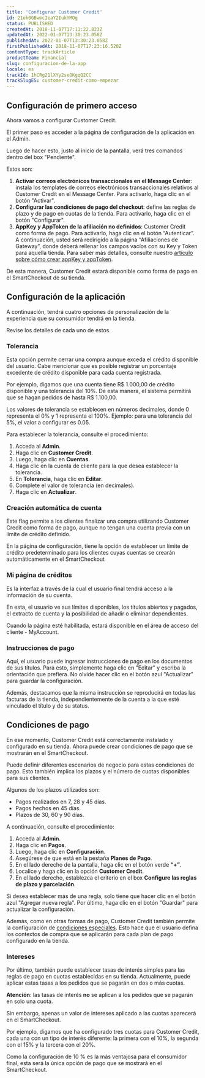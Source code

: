 ```yaml
---
title: 'Configurar Customer Credit'
id: 21ok0GBwmcIeaY2IukYMOg
status: PUBLISHED
createdAt: 2018-11-07T17:11:22.823Z
updatedAt: 2022-01-07T13:30:23.058Z
publishedAt: 2022-01-07T13:30:23.058Z
firstPublishedAt: 2018-11-07T17:23:16.520Z
contentType: trackArticle
productTeam: Financial
slug: configuracion-de-la-app
locale: es
trackId: 1hCRg21lXYy2seOKgqQ2CC
trackSlugES: customer-credit-como-empezar
---
```


## Configuración de primero acceso

Ahora vamos a configurar Customer Credit. 

El primer paso es acceder a la página de configuración de la aplicación en el Admin. 

Luego de hacer esto, justo al inicio de la pantalla, verá tres comandos dentro del box "Pendiente".

Estos son: 

1. __Activar correos electrónicos transaccionales en el Message Center__: instala los templates de correos electrónicos transaccionales relativos al Customer Credit en el Message Center. Para activarlo, haga clic en el botón "Activar".
2. __Configurar las condiciones de pago del checkout__: define las reglas de plazo y de pago en cuotas de la tienda. Para activarlo, haga clic en el botón "Configurar".
3. __AppKey y AppToken de la afiliación no definidos__: Customer Credit como forma de pago. Para activarlo, haga clic en el botón “Autenticar”. A continuación, usted será redirigido a la página “Afiliaciones de Gateway”, donde deberá rellenar los campos vacíos con su Key y Token para aquella tienda. Para saber más detalles, consulte nuestro [artículo sobre cómo crear appKey y appToken](https://help.vtex.com/es/tutorial/creating-appkeys-and-apptokens-to-authenticate-integrations--43tQeyQJgAKGEuCqQKAOI2 "artículo sobre cómo crear appKey y appToken"). 

De esta manera, Customer Credit estará disponible como forma de pago en el SmartCheckout de su tienda.

## Configuración de la aplicación 

A continuación, tendrá cuatro opciones de personalización de la experiencia que su consumidor tendrá en la tienda. 

Revise los detalles de cada uno de estos.

### Tolerancia

Esta opción permite cerrar una compra aunque exceda el crédito disponible del usuario. Cabe mencionar que es posible registrar un porcentaje excedente de crédito disponible para cada cuenta registrada.

Por ejemplo, digamos que una cuenta tiene R$ 1.000,00 de crédito disponible y una tolerancia del 10%. De esta manera, el sistema permitirá que se hagan pedidos de hasta R$ 1.100,00.

<div class="alert alert-warning">
Los valores de tolerancia se establecen en números decimales, donde 0 representa el 0% y 1 representa el 100%. Ejemplo: para una tolerancia del 5%, el valor a configurar es 0.05.
</div>

Para establecer la tolerancia, consulte el procedimiento: 

1. Acceda al __Admin__.
2. Haga clic en __Customer Credit__.
3. Luego, haga clic en __Cuentas__.
4. Haga clic en la cuenta de cliente para la que desea establecer la tolerancia.
5. En __Tolerancia__, haga clic en __Editar__.
6. Complete el valor de tolerancia (en decimales).
7. Haga clic en __Actualizar__.

### Creación automática de cuenta  
Este flag permite a los clientes finalizar una compra utilizando Customer Credit como forma de pago, aunque no tengan una cuenta previa con un límite de crédito definido. 

En la página de configuración, tiene la opción de establecer un límite de crédito predeterminado para los clientes cuyas cuentas se crearán automáticamente en el SmartCheckout

### Mi página de créditos
Es la interfaz a través de la cual el usuario final tendrá acceso a la información de su cuenta.

En esta, el usuario ve sus límites disponibles, los títulos abiertos y pagados, el extracto de cuenta y la posibilidad de añadir o eliminar dependientes. 

Cuando la página esté habilitada, estará disponible en el área de acceso del cliente - MyAccount.

### Instrucciones de pago  

Aquí, el usuario puede ingresar instrucciones de pago en los documentos de sus títulos. Para esto, simplemente haga clic en "Editar" y escriba la orientación que prefiera. No olvide hacer clic en el botón azul "Actualizar" para guardar la configuración.

Además, destacamos que la misma instrucción se reproducirá en todas las facturas de la tienda, independientemente de la cuenta a la que esté vinculado el título y de su status.

## Condiciones de pago  
En ese momento, Customer Credit está correctamente instalado y configurado en su tienda. Ahora puede crear condiciones de pago que se mostrarán en el  SmartCheckout.

Puede definir diferentes escenarios de negocio para estas condiciones de pago. Esto también implica los plazos y el número de cuotas disponibles para sus clientes. 

Algunos de los plazos utilizados son:

- Pagos realizados en 7, 28 y 45 días.
- Pagos hechos en 45 días. 
- Plazos de 30, 60 y 90 días. 

A continuación, consulte el procedimiento: 

1. Acceda al __Admin__.
2. Haga clic en __Pagos__.
3. Luego, haga clic en __Configuración__.
4. Asegúrese de que está en la pestaña __Planes de Pago__.
5. En el lado derecho de la pantalla, haga clic en el botón verde __“+”__.
6. Localice y haga clic en la opción __Customer Credit__.
7. En el lado derecho, establezca el criterio en el box __Configure las reglas de plazo y parcelación__.

Si desea establecer más de una regla, solo tiene que hacer clic en el botón azul "Agregar nueva regla". Por último, haga clic en el botón "Guardar" para actualizar la configuración.

Además, como en otras formas de pago, Customer Credit también permite la configuración de [condiciones especiales](https://help.vtex.com/es/tutorial/condicoes-especiais?locale=es "condiciones especiales"). Esto hace que el usuario defina los contextos de compra que se aplicarán para cada plan de pago configurado en la tienda.

### Intereses 
Por último, también puede establecer tasas de interés simples para las reglas de pago en cuotas establecidas en su tienda. Actualmente, puede aplicar estas tasas a los pedidos que se pagarán en dos o más cuotas.

<div class="alert alert-warning">
<strong>Atención</strong>: las tasas de interés <strong>no</strong> se aplican a los pedidos que se pagarán en solo una cuota.
</div> 

Sin embargo, apenas un valor de intereses aplicado a las cuotas aparecerá en el SmartCheckout.

Por ejemplo, digamos que ha configurado tres cuotas para Customer Credit, cada una con un tipo de interés diferente: la primera con el 10%, la segunda con el 15% y la tercera con el 20%.

Como la configuración de 10 % es la más ventajosa para el consumidor final, esta será la única opción de pago que se mostrará en el SmartCheckout.
